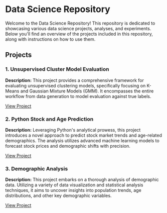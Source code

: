 # Data Science Repository
Welcome to the Data Science Repository! This repository is dedicated to showcasing various data science projects, analyses, and experiments. Below you'll find an overview of the projects included in this repository, along with instructions on how to use them.

## Projects

### 1. Unsupervised Cluster Model Evaluation

**Description:** This project provides a comprehensive framework for evaluating unsupervised clustering models, specifically focusing on K-Means and Gaussian Mixture Models (GMM). It encompasses the entire workflow from data generation to model evaluation against true labels.

[View Project](PythonStockandAgePrediction.ipynb)

### 2. Python Stock and Age Prediction

**Description:** Leveraging Python's analytical prowess, this project introduces a novel approach to predict stock market trends and age-related demographics. The analysis utilizes advanced machine learning models to forecast stock prices and demographic shifts with precision.

[View Project](PythonStockandAgePrediction.ipynb)

### 3. Demographic Analysis

**Description:** This project embarks on a thorough analysis of demographic data. Utilizing a variety of data visualization and statistical analysis techniques, it aims to uncover insights into population trends, age distributions, and other key demographic variables.

[View Project](DemographicAnalysis.ipynb)